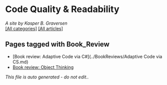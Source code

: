 ﻿# Code Quality & Readability
*A site by Kasper B. Graversen*
<br>[[All categories]](https://github.com/kbilsted/CodeQualityAndReadability/blob/master/AllTags.md) [[All articles]](https://github.com/kbilsted/CodeQualityAndReadability/blob/master/AllArticles.md)

## Pages tagged with **Book_Review**

* [Book review: Adaptive Code via C#](../BookReviews/Adaptive Code via CS.md)
* [Book review: Object Thinking](../BookReviews/ObjectThinking.md)



*This file is auto generated - do not edit..*
